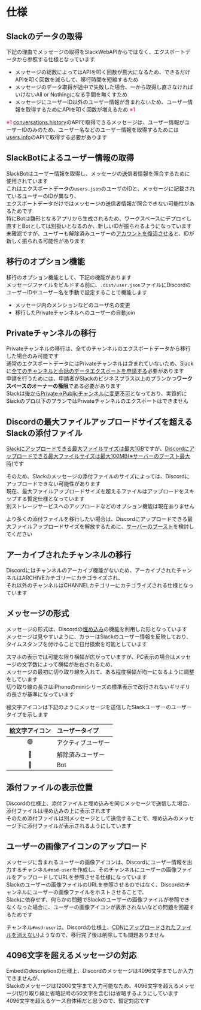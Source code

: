 # 仕様

## Slackのデータの取得

下記の理由でメッセージの取得をSlackWebAPIからではなく、エクスポートデータから参照する仕様となっています  

- メッセージの総数によってはAPIを叩く回数が膨大になるため、できるだけAPIを叩く回数を減らして、移行時間を短縮するため
- メッセージのデータ取得が途中で失敗した場合、一から取得し直さなければいけないAll or Nothingになる手間を無くすため
- メッセージにユーザーID以外のユーザー情報が含まれないため、ユーザー情報を取得するためにAPIを叩く回数が増えるため <span style="color:crimson;">※1</span>

<span style="color:crimson;">※1</span> [conversations.history](https://api.slack.com/methods/conversations.history)のAPIで取得できるメッセージは、ユーザー情報がユーザーIDのみのため、ユーザー名などのユーザー情報を取得するためには[users.info](https://api.slack.com/methods/users.info)のAPIで取得する必要があります  

## SlackBotによるユーザー情報の取得

SlackBotはユーザー情報を取得し、メッセージの送信者情報を照合するために使用されています  
これはエクスポートデータの`users.json`のユーザのIDと、メッセージに記載されているユーザーのIDが異なり、  
エクスポートデータだけではメッセージの送信者情報が照合できない可能性があるためです  
特にBotは雛形となるアプリから生成されるため、ワークスペースにデプロイし直すとBotとしては別扱いとなるのか、新しいIDが振られるようになっています  
未確認ですが、ユーザーも解除済みユーザーの[アカウントを復活させる](https://slack.com/intl/ja-jp/help/articles/360002061747-%E3%83%A1%E3%83%B3%E3%83%90%E3%83%BC%E3%81%AE%E3%82%A2%E3%82%AB%E3%82%A6%E3%83%B3%E3%83%88%E3%82%92%E5%BE%A9%E6%B4%BB%E3%81%95%E3%81%9B%E3%82%8B)と、IDが新しく振られる可能性があります  

## 移行のオプション機能

移行のオプション機能として、下記の機能があります  
メッセージファイルをビルドする前に、`.dist/user.json`ファイルにDiscordのユーザーIDやユーザー名を手動で設定することで機能します  

- メッセージ内のメンションなどのユーザ名の変更
- 移行したPrivateチャンネルへのユーザーの自動join

## Privateチャンネルの移行

Privateチャンネルの移行は、全てのチャンネルのエクスポートデータから移行した場合のみ可能です  
通常のエクスポートデータにはPrivateチャンネルは含まれていないため、Slackに[全てのチャンネルと会話のデータエクスポートを申請する](https://slack.com/intl/ja-jp/help/articles/1500001548241-%E3%81%99%E3%81%B9%E3%81%A6%E3%81%AE%E4%BC%9A%E8%A9%B1%E3%81%AE%E3%82%A8%E3%82%AF%E3%82%B9%E3%83%9D%E3%83%BC%E3%83%88%E3%82%92%E3%83%AA%E3%82%AF%E3%82%A8%E3%82%B9%E3%83%88%E3%81%99%E3%82%8B)必要があります  
申請を行うためには、申請者がSlackのビジネスプラス以上のプランかつ**ワークスペースのオーナーの権限**である必要があります  
Slackは[後からPrivate→Publicチャンネルに変更不可](https://slack.com/intl/ja-jp/help/articles/213185467-%E3%83%81%E3%83%A3%E3%83%B3%E3%83%8D%E3%83%AB%E3%82%92%E3%83%97%E3%83%A9%E3%82%A4%E3%83%99%E3%83%BC%E3%83%88%E3%83%81%E3%83%A3%E3%83%B3%E3%83%8D%E3%83%AB%E3%81%AB%E5%A4%89%E6%8F%9B%E3%81%99%E3%82%8B)となっており、実質的にSlackのプロ以下のプランではPrivateチャンネルのエクスポートはできません  

## Discordの最大ファイルアップロードサイズを超えるSlackの添付ファイル

[Slackにアップロードできる最大ファイルサイズは最大1GB](https://slack.com/intl/ja-jp/help/articles/201330736-%E3%83%95%E3%82%A1%E3%82%A4%E3%83%AB%E3%82%92-Slack-%E3%81%AB%E8%BF%BD%E5%8A%A0%E3%81%99%E3%82%8B)ですが、[Discordにアップロードできる最大ファイルサイズは最大100MB(※サーバーのブースト最大時)](https://support.discord.com/hc/ja/articles/360028038352-%E3%82%B5%E3%83%BC%E3%83%90%E3%83%BC%E3%83%96%E3%83%BC%E3%82%B9%E3%83%88-)です  

そのため、Slackのメッセージの添付ファイルのサイズによっては、Discordにアップロードできない可能性があります  
現在、最大ファイルアップロードサイズを超えるファイルはアップロードをスキップする暫定仕様となっています  
別ストレージサービスへのアップロードなどのオプション機能は現在ありません  

より多くの添付ファイルを移行したい場合は、Discordにアップロードできる最大ファイルアップロードサイズを解放するために、[サーバーのブースト](https://support.discord.com/hc/ja/articles/360028038352-%E3%82%B5%E3%83%BC%E3%83%90%E3%83%BC%E3%83%96%E3%83%BC%E3%82%B9%E3%83%88-)を検討してください  

## アーカイブされたチャンネルの移行

Discordにはチャンネルのアーカイブ機能がないため、アーカイブされたチャンネルはARCHIVEカテゴリーにカテゴライズされ、  
それ以外のチャンネルはCHANNELカテゴリーにカテゴライズされる仕様となっています  

## メッセージの形式

メッセージの形式は、Discordの[埋め込み](https://discordjs.guide/popular-topics/embeds.html#embed-preview)の機能を利用した形となっています  
メッセージは見やすいように、カラーはSlackのユーザー情報を反映しており、タイムスタンプを付けることで日付検索を可能としています  

スマホの表示では可能な限り横幅が広がっていますが、PC表示の場合はメッセージの文字数によって横幅が左右されるため、  
メッセージの最初に切り取り線を入れて、ある程度横幅が均一になるように調整をしています  
切り取り線の長さはiPhoneのminiシリーズの標準表示で改行されないギリギリの長さが基準になっています  

絵文字アイコンは下記のようにメッセージを送信したSlackユーザーのユーザータイプを示します  

| 絵文字アイコン | ユーザータイプ     |
|:------------:|:----------------|
| 🟢           | アクティブユーザー |
| 🔵           | 解除済みユーザー   |
| 🤖           | Bot             |

## 添付ファイルの表示位置

Discordの仕様上、添付ファイルと埋め込みを同じメッセージで送信した場合、添付ファイルは埋め込みの上に表示されます  
そのため添付ファイルは別メッセージとして送信することで、埋め込みのメッセージ下に添付ファイルが表示されるようにしています  

## ユーザーの画像アイコンのアップロード

メッセージに含まれるユーザーの画像アイコンは、Discordにユーザー情報を出力するチャンネル`#msd-user`を作成し、そのチャンネルにユーザーの画像ファイルをアップロードしてURLを参照させる仕様になっています  
Slackのユーザーの画像ファイルのURLを参照させるのではなく、Discordのチャンネルにユーザーの画像ファイルをホストさせることで、  
Slackに依存せず、何らかの問題でSlackのユーザーの画像ファイルが参照できなくなった場合に、ユーザーの画像アイコンが表示されないなどの問題を回避するためです  

チャンネル`#msd-user`は、Discordの仕様上、[CDNにアップロードされたファイルを消えない](https://support.discord.com/hc/en-us/community/posts/360061593771-Privacy-for-CDN-attachements))ようなので、移行完了後は削除しても問題ありません  

## 4096文字を超えるメッセージの対応

Embedのdescriptionの仕様上、Discordのメッセージは4096文字までしか入力できませんが、  
Slackのメッセージは12000文字まで入力可能なため、4096文字を超えるメッセージ(切り取り線と省略記号の50文字を含む)は省略するようにしています  
4096文字を超えるケース自体稀だと思うので、暫定対応です  
